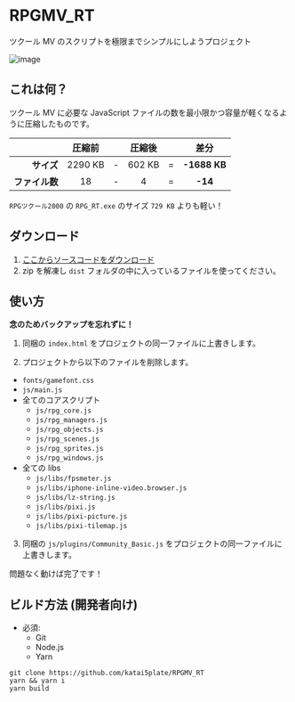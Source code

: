 # RPGMV_RT

ツクール MV のスクリプトを極限までシンプルにしようプロジェクト

![image](https://user-images.githubusercontent.com/22496143/73382764-78496a80-430b-11ea-9b89-2c5f97ba1a17.png)

## これは何？

ツクール MV に必要な JavaScript ファイルの数を最小限かつ容量が軽くなるように圧縮したものです。

|                | 圧縮前  |     | 圧縮後 |     |     差分     |
| -------------: | :-----: | --- | :----: | --- | :----------: |
|     **サイズ** | 2290 KB | -   | 602 KB | =   | **-1688 KB** |
| **ファイル数** |   18    | -   |   4    | =   |   **-14**    |

`RPGツクール2000` の `RPG_RT.exe` のサイズ `729 KB` よりも軽い！

## ダウンロード

1. [ここからソースコードをダウンロード](https://github.com/katai5plate/RPGMV_RT/archive/master.zip)
2. zip を解凍し `dist` フォルダの中に入っているファイルを使ってください。

## 使い方

**念のためバックアップを忘れずに！**

1. 同梱の `index.html` をプロジェクトの同一ファイルに上書きします。

2. プロジェクトから以下のファイルを削除します。

- `fonts/gamefont.css`
- `js/main.js`
- 全てのコアスクリプト
  - `js/rpg_core.js`
  - `js/rpg_managers.js`
  - `js/rpg_objects.js`
  - `js/rpg_scenes.js`
  - `js/rpg_sprites.js`
  - `js/rpg_windows.js`
- 全ての libs
  - `js/libs/fpsmeter.js`
  - `js/libs/iphone-inline-video.browser.js`
  - `js/libs/lz-string.js`
  - `js/libs/pixi.js`
  - `js/libs/pixi-picture.js`
  - `js/libs/pixi-tilemap.js`

3. 同梱の `js/plugins/Community_Basic.js` をプロジェクトの同一ファイルに上書きします。

問題なく動けば完了です！

## ビルド方法 (開発者向け)

- 必須:
  - Git
  - Node.js
  - Yarn

```
git clone https://github.com/katai5plate/RPGMV_RT
yarn && yarn i
yarn build
```
